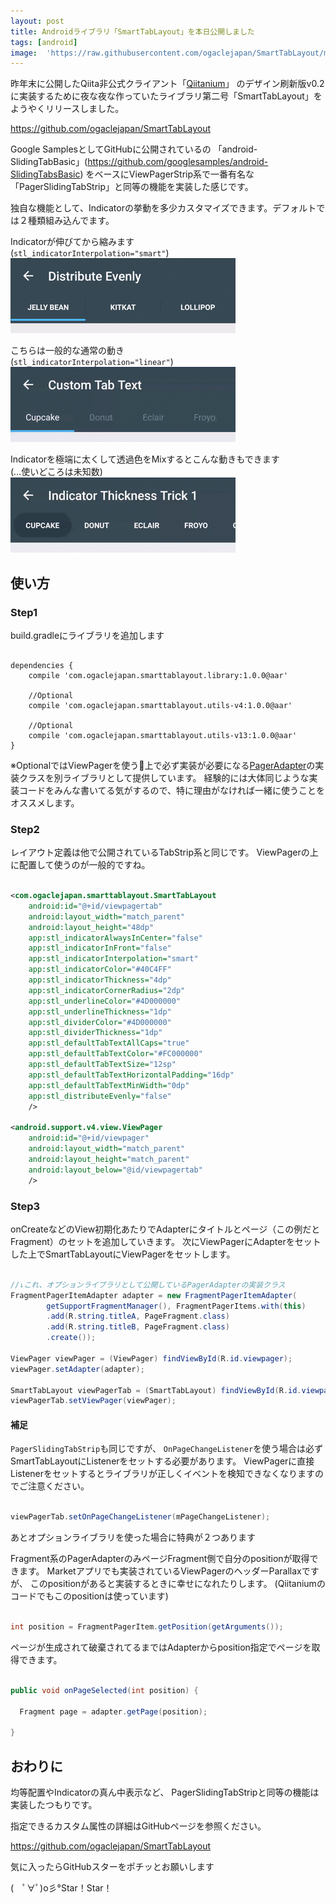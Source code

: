 ```yaml
---
layout: post
title: Androidライブラリ「SmartTabLayout」を本日公開しました
tags: [android]
image:  'https://raw.githubusercontent.com/ogaclejapan/SmartTabLayout/master/art/icon.png'
---
```


昨年末に公開したQiita非公式クライアント「[Qiitanium](https://github.com/ogaclejapan/Qiitanium)」
のデザイン刷新版v0.2に実装するために夜な夜な作っていたライブラリ第二号「SmartTabLayout」をようやくリリースしました。

https://github.com/ogaclejapan/SmartTabLayout

Google SamplesとしてGitHubに公開されているの
「android-SlidingTabBasic」(https://github.com/googlesamples/android-SlidingTabsBasic)
をベースにViewPagerStrip系で一番有名な「PagerSlidingTabStrip」と同等の機能を実装した感じです。

独自な機能として、Indicatorの挙動を多少カスタマイズできます。デフォルトでは２種類組み込んでます。

Indicatorが伸びてから縮みます  
(`stl_indicatorInterpolation="smart"`)
![SmartTabLayout Demo1](https://raw.githubusercontent.com/ogaclejapan/SmartTabLayout/master/art/demo1.gif)

こちらは一般的な通常の動き  
(`stl_indicatorInterpolation="linear"`)
![SmartTabLayout Demo1](https://raw.githubusercontent.com/ogaclejapan/SmartTabLayout/master/art/demo3.gif)

Indicatorを極端に太くして透過色をMixするとこんな動きもできます  
(…使いどころは未知数)
![SmartTabLayout Demo3](https://raw.githubusercontent.com/ogaclejapan/SmartTabLayout/master/art/demo4.gif)


## 使い方

### Step1

build.gradleにライブラリを追加します

```

dependencies {
    compile 'com.ogaclejapan.smarttablayout.library:1.0.0@aar'

    //Optional
    compile 'com.ogaclejapan.smarttablayout.utils-v4:1.0.0@aar'

    //Optional
    compile 'com.ogaclejapan.smarttablayout.utils-v13:1.0.0@aar'
}

```

※OptionalではViewPagerを使う上で必ず実装が必要になる[PagerAdapter](http://developer.android.com/reference/android/support/v4/view/PagerAdapter.html)の実装クラスを別ライブラリとして提供しています。
経験的には大体同じような実装コードをみんな書いてる気がするので、特に理由がなければ一緒に使うことをオススメします。

### Step2

レイアウト定義は他で公開されているTabStrip系と同じです。
ViewPagerの上に配置して使うのが一般的ですね。

```xml

<com.ogaclejapan.smarttablayout.SmartTabLayout
    android:id="@+id/viewpagertab"
    android:layout_width="match_parent"
    android:layout_height="48dp"
    app:stl_indicatorAlwaysInCenter="false"
    app:stl_indicatorInFront="false"
    app:stl_indicatorInterpolation="smart"
    app:stl_indicatorColor="#40C4FF"
    app:stl_indicatorThickness="4dp"
    app:stl_indicatorCornerRadius="2dp"
    app:stl_underlineColor="#4D000000"
    app:stl_underlineThickness="1dp"
    app:stl_dividerColor="#4D000000"
    app:stl_dividerThickness="1dp"
    app:stl_defaultTabTextAllCaps="true"
    app:stl_defaultTabTextColor="#FC000000"
    app:stl_defaultTabTextSize="12sp"
    app:stl_defaultTabTextHorizontalPadding="16dp"
    app:stl_defaultTabTextMinWidth="0dp"
    app:stl_distributeEvenly="false"
    />

<android.support.v4.view.ViewPager
    android:id="@+id/viewpager"
    android:layout_width="match_parent"
    android:layout_height="match_parent"
    android:layout_below="@id/viewpagertab"
    />

```

### Step3

onCreateなどのView初期化あたりでAdapterにタイトルとページ（この例だとFragment）のセットを追加していきます。
次にViewPagerにAdapterをセットした上でSmartTabLayoutにViewPagerをセットします。

```java

//↓これ、オプションライブラリとして公開しているPagerAdapterの実装クラス
FragmentPagerItemAdapter adapter = new FragmentPagerItemAdapter(
        getSupportFragmentManager(), FragmentPagerItems.with(this)
        .add(R.string.titleA, PageFragment.class)
        .add(R.string.titleB, PageFragment.class)
        .create());

ViewPager viewPager = (ViewPager) findViewById(R.id.viewpager);
viewPager.setAdapter(adapter);

SmartTabLayout viewPagerTab = (SmartTabLayout) findViewById(R.id.viewpagertab);
viewPagerTab.setViewPager(viewPager);

```

#### 補足

`PagerSlidingTabStrip`も同じですが、
`OnPageChangeListener`を使う場合は必ずSmartTabLayoutにListenerをセットする必要があります。
ViewPagerに直接Listenerをセットするとライブラリが正しくイベントを検知できなくなりますのでご注意ください。

```java

viewPagerTab.setOnPageChangeListener(mPageChangeListener);

```

あとオプションライブラリを使った場合に特典が２つあります

Fragment系のPagerAdapterのみページFragment側で自分のpositionが取得できます。
Marketアプリでも実装されているViewPagerのヘッダーParallaxですが、
このpositionがあると実装するときに幸せになれたりします。
(Qiitaniumのコードでもこのpositionは使っています)

```java

int position = FragmentPagerItem.getPosition(getArguments());

```

ページが生成されて破棄されてるまではAdapterからposition指定でページを取得できます。

```java

public void onPageSelected(int position) {

  Fragment page = adapter.getPage(position);

}

```

## おわりに

均等配置やIndicatorの真ん中表示など、
PagerSlidingTabStripと同等の機能は実装したつもりです。

指定できるカスタム属性の詳細はGitHubページを参照ください。

https://github.com/ogaclejapan/SmartTabLayout

気に入ったらGitHubスターをポチッとお願いします

(　ﾟ∀ﾟ)o彡°Star！Star！
